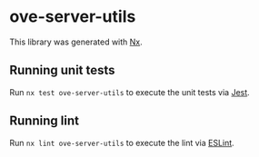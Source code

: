 # ove-server-utils

This library was generated with [Nx](https://nx.dev).

## Running unit tests

Run `nx test ove-server-utils` to execute the unit tests via [Jest](https://jestjs.io).

## Running lint

Run `nx lint ove-server-utils` to execute the lint via [ESLint](https://eslint.org/).

